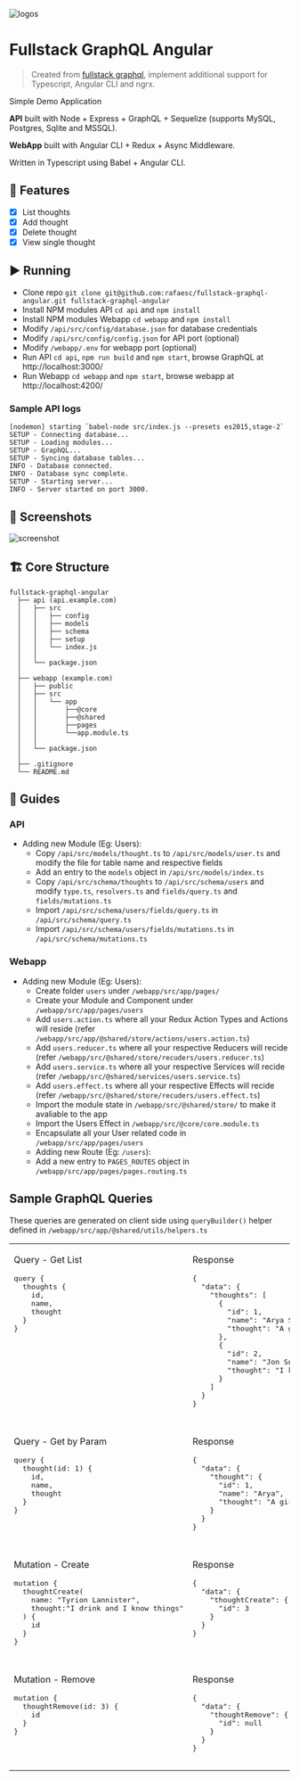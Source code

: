 ![logos](http://rafaelescala.com/assets/fullstack.png)

# Fullstack GraphQL Angular
>Created from [fullstack graphql](https://github.com/atulmy/fullstack-graphql), implement additional support for Typescript, Angular CLI and ngrx.

Simple Demo Application

**API** built with Node + Express + GraphQL + Sequelize (supports MySQL, Postgres, Sqlite and MSSQL). 

**WebApp** built with Angular CLI + Redux + Async Middleware.

Written in Typescript using Babel + Angular CLI.

## 📝 Features
- [x] List thoughts
- [x] Add thought
- [x] Delete thought
- [x] View single thought

## ▶️ Running
- Clone repo `git clone git@github.com:rafaesc/fullstack-graphql-angular.git fullstack-graphql-angular`
- Install NPM modules API `cd api` and `npm install`
- Install NPM modules Webapp `cd webapp` and `npm install`
- Modify `/api/src/config/database.json` for database credentials
- Modify `/api/src/config/config.json` for API port (optional)
- Modify `/webapp/.env` for webapp port (optional)
- Run API `cd api`, `npm run build` and `npm start`, browse GraphQL at http://localhost:3000/
- Run Webapp `cd webapp` and `npm start`, browse webapp at http://localhost:4200/

### Sample API logs
```
[nodemon] starting `babel-node src/index.js --presets es2015,stage-2`
SETUP - Connecting database...
SETUP - Loading modules...
SETUP - GraphQL...
SETUP - Syncing database tables...
INFO - Database connected.
INFO - Database sync complete.
SETUP - Starting server...
INFO - Server started on port 3000.
```

## 📸 Screenshots
![screenshot](http://rafaelescala.com/assets/fullstack.gif?v=0.2)

## 🏗 Core Structure
    fullstack-graphql-angular
      ├── api (api.example.com)
      │   ├── src
      │   │   ├── config
      │   │   ├── models
      │   │   ├── schema
      │   │   ├── setup
      │   │   └── index.js
      │   │
      │   └── package.json
      │
      ├── webapp (example.com)
      │   ├── public
      │   ├── src
      │   │   └── app
      │   │       ├──@core
      │   │       ├──@shared
      │   │       ├──pages
      │   │       └──app.module.ts
      │   │
      │   └── package.json
      │
      ├── .gitignore
      └── README.md

## 📘 Guides
### API
- Adding new Module (Eg: Users):
  - Copy `/api/src/models/thought.ts` to `/api/src/models/user.ts` and modify the file for table name and respective fields
  - Add an entry to the `models` object in `/api/src/models/index.ts`
  - Copy `/api/src/schema/thoughts` to `/api/src/schema/users` and modify `type.ts`, `resolvers.ts` and `fields/query.ts` and `fields/mutations.ts`
  - Import `/api/src/schema/users/fields/query.ts` in `/api/src/schema/query.ts`
  - Import `/api/src/schema/users/fields/mutations.ts` in `/api/src/schema/mutations.ts`

### Webapp
- Adding new Module (Eg: Users):
  - Create folder `users` under `/webapp/src/app/pages/`
  - Create your Module and Component under `/webapp/src/app/pages/users`
  - Add `users.action.ts` where all your Redux Action Types and Actions will reside (refer `/webapp/src/app/@shared/store/actions/users.action.ts`)
  - Add `users.reducer.ts` where all your respective Reducers will recide (refer `/webapp/src/@shared/store/recuders/users.reducer.ts`)
  - Add `users.service.ts` where all your respective Services will recide (refer `/webapp/src/@shared/services/users.service.ts`)
  - Add `users.effect.ts` where all your respective Effects will recide (refer `/webapp/src/@shared/store/recuders/users.effect.ts`)
  - Import the module state in `/webapp/src/@shared/store/` to make it avaliable to the app
  - Import the Users Effect in `/webapp/src/@core/core.module.ts`
  - Encapsulate all your User related code in `/webapp/src/app/pages/users`
  - Adding new Route (Eg: `/users`):
  - Add a new entry to `PAGES_ROUTES` object in `/webapp/src/app/pages/pages.routing.ts`
  
## Sample GraphQL Queries
These queries are generated on client side using `queryBuilder()` helper defined in `/webapp/src/app/@shared/utils/helpers.ts`

<table width="100%" style="width: 100%">
    <tbody>
        <tr valign="top">
            <td width="50%" style="width: 50%">
                <p>Query - Get List</p>
                <pre>
query {
  thoughts {
    id,
    name,
    thought
  }
}
                </pre>
            </td>
            <td width="50%" style="width: 50%">
                <p>Response</p>
                <pre>
{
  "data": {
    "thoughts": [
      {
        "id": 1,
        "name": "Arya Stark",
        "thought": "A girl has no name"
      },
      {
        "id": 2,
        "name": "Jon Snow",
        "thought": "I know nothing"
      }
    ]
  }
}
                </pre>
            </td>
        </tr>
        <tr></tr>
        <tr valign="top">
            <td>
                <p>Query - Get by Param</p>
                <pre>
query {
  thought(id: 1) {
    id,
    name,
    thought
  }
}
                </pre>
            </td>
            <td>
                <p>Response</p>
                <pre>
{
  "data": {
    "thought": {
      "id": 1,
      "name": "Arya",
      "thought": "A girl has no name"
    }
  }
}
                </pre>
            </td>
        </tr>
        <tr></tr>
        <tr valign="top">
            <td>
                <p>Mutation - Create</p>
                <pre>
mutation {
  thoughtCreate(
    name: "Tyrion Lannister", 
    thought:"I drink and I know things"
  ) {
    id
  }
}
                </pre>
            </td>
            <td>
                <p>Response</p>
                <pre>
{
  "data": {
    "thoughtCreate": {
      "id": 3
    }
  }
}
                </pre>
            </td>
        </tr>
        <tr></tr>
        <tr valign="top">
            <td>
                <p>Mutation - Remove</p>
                <pre>
mutation {
  thoughtRemove(id: 3) {
    id
  }
}
                </pre>
            </td>
            <td>
                <p>Response</p>
                <pre>
{
  "data": {
    "thoughtRemove": {
      "id": null
    }
  }
}
                </pre>
            </td>
        </tr>
    </tbody>
</table>
